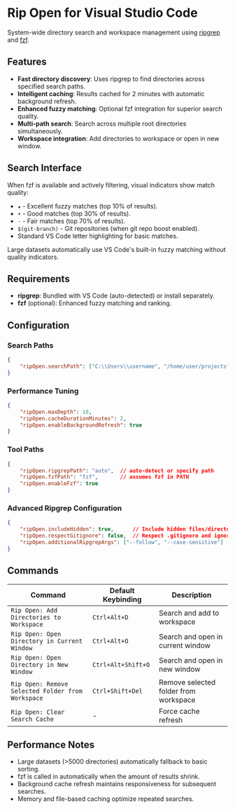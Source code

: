 # Rip Open for Visual Studio Code

System-wide directory search and workspace management using [ripgrep](https://github.com/BurntSushi/ripgrep) and [fzf](https://github.com/junegunn/fzf).

## Features

- **Fast directory discovery**: Uses ripgrep to find directories across specified search paths.
- **Intelligent caching**: Results cached for 2 minutes with automatic background refresh.
- **Enhanced fuzzy matching**: Optional fzf integration for superior search quality.
- **Multi-path search**: Search across multiple root directories simultaneously.
- **Workspace integration**: Add directories to workspace or open in new window.

## Search Interface

When fzf is available and actively filtering, visual indicators show match quality:

- `★` - Excellent fuzzy matches (top 10% of results).
- `•` - Good matches (top 30% of results).
- `·` - Fair matches (top 70% of results).
- `$(git-branch)` - Git repositories (when git repo boost enabled).
- Standard VS Code letter highlighting for basic matches.

Large datasets automatically use VS Code's built-in fuzzy matching without quality indicators.

## Requirements

- **ripgrep**: Bundled with VS Code (auto-detected) or install separately.
- **fzf** (optional): Enhanced fuzzy matching and ranking.

## Configuration

### Search Paths
```json
{
    "ripOpen.searchPath": ["C:\\Users\\username", "/home/user/projects"]
}
```

### Performance Tuning
```json
{
    "ripOpen.maxDepth": 10,
    "ripOpen.cacheDurationMinutes": 2,
    "ripOpen.enableBackgroundRefresh": true
}
```

### Tool Paths
```json
{
    "ripOpen.ripgrepPath": "auto",  // auto-detect or specify path
    "ripOpen.fzfPath": "fzf",       // assumes fzf in PATH
    "ripOpen.enableFzf": true
}
```

### Advanced Ripgrep Configuration
```json
{
    "ripOpen.includeHidden": true,      // Include hidden files/directories
    "ripOpen.respectGitignore": false,  // Respect .gitignore and ignore files
    "ripOpen.additionalRipgrepArgs": ["--follow", "--case-sensitive"]
}
```

## Commands

| Command                                           | Default Keybinding | Description                           |
| ------------------------------------------------- | ------------------ | ------------------------------------- |
| `Rip Open: Add Directories to Workspace`          | `Ctrl+Alt+D`       | Search and add to workspace           |
| `Rip Open: Open Directory in Current Window`      | `Ctrl+Alt+O`       | Search and open in current window     |
| `Rip Open: Open Directory in New Window`          | `Ctrl+Alt+Shift+O` | Search and open in new window         |
| `Rip Open: Remove Selected Folder from Workspace` | `Ctrl+Shift+Del`   | Remove selected folder from workspace |
| `Rip Open: Clear Search Cache`                    | -                  | Force cache refresh                   |

## Performance Notes

- Large datasets (>5000 directories) automatically fallback to basic sorting.
- fzf is called in automatically when the amount of results shrink.
- Background cache refresh maintains responsiveness for subsequent searches.
- Memory and file-based caching optimize repeated searches.